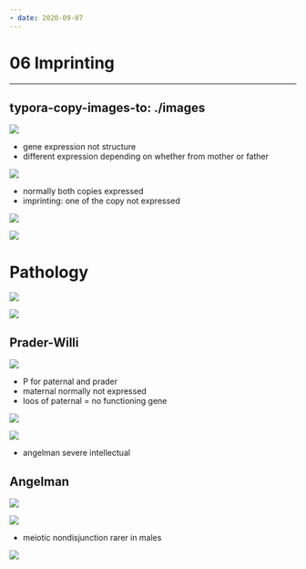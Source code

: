 ```yaml
---
- date: 2020-09-07
---
```


# 06 Imprinting
---

## typora-copy-images-to: ./images

![](https://photos.thisispiggy.com/file/wikiFiles/96A5B1B6-ACD3-405D-9DCA-AA0365DF04D6.jpg)

- gene expression not structure
- different expression depending on whether from mother or father

![](https://photos.thisispiggy.com/file/wikiFiles/0F168386-0E23-4AF8-B6FD-D359B1C6D020.jpg)

- normally both copies expressed
- imprinting: one of the copy not expressed

![](https://photos.thisispiggy.com/file/wikiFiles/83D3EBCE-B4D5-45D5-9345-104CF9F368D9.jpg)

![](https://photos.thisispiggy.com/file/wikiFiles/26EEEC3D-AA64-486B-99B5-B6DAFEA4C3F4.jpg)

# Pathology

![](https://photos.thisispiggy.com/file/wikiFiles/FC2972EB-4259-403C-8B95-00061D719DD3.jpg)

![](https://photos.thisispiggy.com/file/wikiFiles/77930BB5-E7B6-4D6B-B99B-20C6545D3A62.jpg)

## Prader-Willi

![](https://photos.thisispiggy.com/file/wikiFiles/68D7EEE2-69D0-4051-BFE7-B2D7E69B9770.jpg)

- P for paternal and prader
- maternal normally not expressed
- loos of paternal = no functioning gene

![](https://photos.thisispiggy.com/file/wikiFiles/F4C3E243-7C81-4F5A-B7E7-708867C57C09.jpg)

![](https://photos.thisispiggy.com/file/wikiFiles/92A8F29D-1455-4FB9-8735-21905D9C8A02.jpg)

- angelman severe intellectual

## Angelman

![](https://photos.thisispiggy.com/file/wikiFiles/5A1EF32D-EB01-4106-BD70-5CB243DB501A.jpg)

![](https://photos.thisispiggy.com/file/wikiFiles/FBB2DB22-6779-4EA3-B6CF-914CCF5DAEF4.jpg)

- meiotic nondisjunction rarer in males

![](https://photos.thisispiggy.com/file/wikiFiles/030C640D-77B0-469B-8BAB-DCDD8A7A7E94.jpg)
